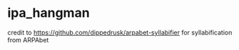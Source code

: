 # ipa_hangman
credit to https://github.com/dippedrusk/arpabet-syllabifier for syllabification from ARPAbet
